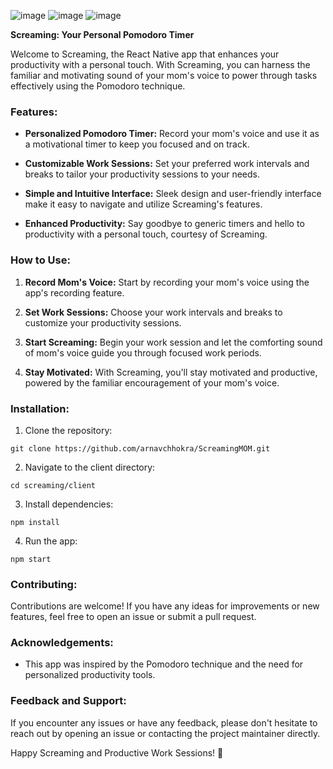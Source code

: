 ![image](https://github.com/arnavchhokra/ScreamingMOM/assets/64744694/219d3372-50f2-4a59-97b7-a63374cd1cab)
![image](https://github.com/arnavchhokra/ScreamingMOM/assets/64744694/f0c212ea-2b5a-4371-98b0-15396a822b22)
![image](https://github.com/arnavchhokra/ScreamingMOM/assets/64744694/ff61ce11-ae8e-4dd6-a446-5bc18a7c6f62)







**Screaming: Your Personal Pomodoro Timer**

Welcome to Screaming, the React Native app that enhances your productivity with a personal touch. With Screaming, you can harness the familiar and motivating sound of your mom's voice to power through tasks effectively using the Pomodoro technique.

### Features:

- **Personalized Pomodoro Timer:** Record your mom's voice and use it as a motivational timer to keep you focused and on track.
  
- **Customizable Work Sessions:** Set your preferred work intervals and breaks to tailor your productivity sessions to your needs.
  
- **Simple and Intuitive Interface:** Sleek design and user-friendly interface make it easy to navigate and utilize Screaming's features.
  
- **Enhanced Productivity:** Say goodbye to generic timers and hello to productivity with a personal touch, courtesy of Screaming.
  
### How to Use:

1. **Record Mom's Voice:** Start by recording your mom's voice using the app's recording feature.
  
2. **Set Work Sessions:** Choose your work intervals and breaks to customize your productivity sessions.
  
3. **Start Screaming:** Begin your work session and let the comforting sound of mom's voice guide you through focused work periods.
  
4. **Stay Motivated:** With Screaming, you'll stay motivated and productive, powered by the familiar encouragement of your mom's voice.

### Installation:

1. Clone the repository:

```
git clone https://github.com/arnavchhokra/ScreamingMOM.git
```

2. Navigate to the client directory:

```
cd screaming/client
```

3. Install dependencies:

```
npm install
```

4. Run the app:

```
npm start
```

### Contributing:

Contributions are welcome! If you have any ideas for improvements or new features, feel free to open an issue or submit a pull request.

### Acknowledgements:

- This app was inspired by the Pomodoro technique and the need for personalized productivity tools.
  
### Feedback and Support:

If you encounter any issues or have any feedback, please don't hesitate to reach out by opening an issue or contacting the project maintainer directly.

Happy Screaming and Productive Work Sessions! 🚀
